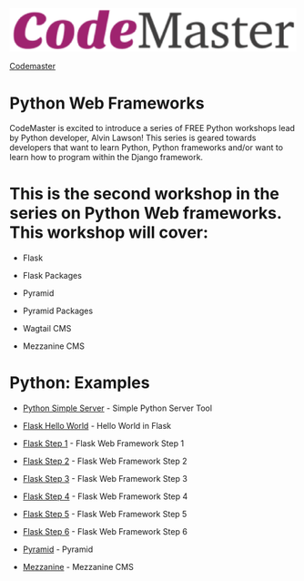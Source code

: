 ![Image of Codemasters](https://raw.githubusercontent.com/al11588/PythonWorkshopDay1/master/codemaster.png)

[Codemaster]

# Python Web Frameworks

CodeMaster is excited to introduce a series of FREE Python workshops lead by Python developer, Alvin Lawson! This series is geared towards developers that want to learn Python, Python frameworks and/or want to learn how to program within the Django framework. 

# This is the second workshop in the series on Python Web frameworks. This workshop will cover: 

* Flask

* Flask Packages

* Pyramid

* Pyramid Packages

* Wagtail CMS 

* Mezzanine CMS 

# Python: Examples
* [Python Simple Server] - Simple Python Server Tool

* [Flask Hello World] - Hello World in Flask

* [Flask Step 1] - Flask Web Framework Step 1

* [Flask Step 2] - Flask Web Framework Step 2

* [Flask Step 3] - Flask Web Framework Step 3

* [Flask Step 4] - Flask Web Framework Step 4

* [Flask Step 5] - Flask Web Framework Step 5

* [Flask Step 6] - Flask Web Framework Step 6

* [Pyramid] - Pyramid

* [Mezzanine] - Mezzanine CMS

[Codemaster]:http://www.codemaster.nyc/

[Python Simple Server]:https://github.com/al11588/PythonWorkshopDay2/tree/master/example1

[Flask Hello World]:https://github.com/al11588/PythonWorkshopDay2/tree/master/example2

[Flask Step 1]:https://github.com/al11588/PythonWorkshopDay2/tree/master/example3
[Flask Step 2]:https://github.com/al11588/PythonWorkshopDay2/tree/master/example4
[Flask Step 3]:https://github.com/al11588/PythonWorkshopDay2/tree/master/example5
[Flask Step 4]:https://github.com/al11588/PythonWorkshopDay2/tree/master/example6
[Flask Step 5]:https://github.com/al11588/PythonWorkshopDay2/tree/master/example7
[Flask Step 6]:https://github.com/al11588/PythonWorkshopDay2/tree/master/example8
[Pyramid]:https://github.com/al11588/PythonWorkshopDay2/tree/master/example9
[Mezzanine]:https://github.com/al11588/PythonWorkshopDay2/tree/master/example10

